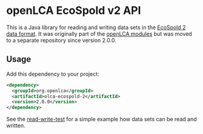 # openLCA EcoSpold v2 API

This is a Java library for reading and writing data sets in the
[EcoSpold 2 data format](https://ecoinvent.org/the-ecoinvent-database/data-formats/ecospold2/).
It was originally part of the [openLCA modules](https://github.com/GreenDelta/olca-modules)
but was moved to a separate repository since version 2.0.0.

## Usage

Add this dependency to your project:

```xml
<dependency>
  <groupId>org.openlca</groupId>
  <artifactId>olca-ecospold-2</artifactId>
  <version>2.0.0</version>
</dependency>
```

See the [read-write-test](./src/test/java/org/openlca/ecospold/WriteReadTest.java)
for a simple example how data sets can be read and written.
